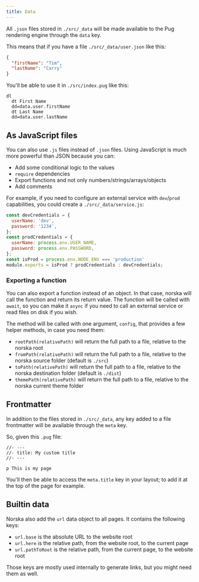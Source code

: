 ```yaml
---
title: Data
---
```


All `.json` files stored in `./src/_data` will be made available to
the Pug rendering engine through the `data` key.

This means that if you have a file `./src/_data/user.json` like this:

```json
{
  "firstName": "Tim",
  "lastName": "Carry"
}
```

You'll be able to use it in `./src/index.pug` like this:

```pug
dl
  dt First Name
  dd=data.user.firstName
  dt Last Name
  dd=data.user.lastName
```

## As JavaScript files

You can also use `.js` files instead of `.json` files. Using JavaScript is much
more powerful than JSON because you can:

- Add some conditional logic to the values
- `require` dependencies
- Export functions and not only numbers/strings/arrays/objects
- Add comments

For example, if you need to configure an external service with `dev`/`prod`
capabilities, you could create a `./src/_data/service.js`:

```js
const devCredentials = {
  userName: 'dev',
  password: '1234',
};
const prodCredentials = {
  userName: process.env.USER_NAME,
  password: process.env.PASSWORD,
};
const isProd = process.env.NODE_ENV === 'production'
module.exports = isProd ? prodCredentials : devCredentials;
```

### Exporting a function

You can also export a function instead of an object. In that case, norska will
call the function and return its return value. The function will be called with
`await`, so you can make it `async` if you need to call an external service or
read files on disk if you wish.

The method will be called with one argument, `config`, that provides a few
helper methods, in case you need them:

- `rootPath(relativePath)` will return the full path to a file, relative to the
  norska root
- `fromPath(relativePath)` will return the full path to a file, relative to the
  norska source folder (default is `./src`)
- `toPath(relativePath)` will return the full path to a file, relative to the
  norska destination folder (default is `./dist`)
- `themePath(relativePath)` will return the full path to a file, relative to the
  norska current theme folder

## Frontmatter

In addition to the files stored in `./src/_data`, any key added to a file
frontmatter will be available through the `meta` key.

So, given this `.pug` file:

```pug
//- ---
//- title: My custom title
//- ---

p This is my page
```

You'll then be able to access the `meta.title` key in your layout; to add it at
the top of the page for example.

## Builtin data

Norska also add the `url` data object to all pages. It contains the following
keys:

- `url.base` is the absolute URL to the website root
- `url.here` is the relative path, from the website root, to the current page
- `url.pathToRoot` is the relative path, from the current page, to the website
  root

Those keys are mostly used internally to generate links, but you might need them
as well.

